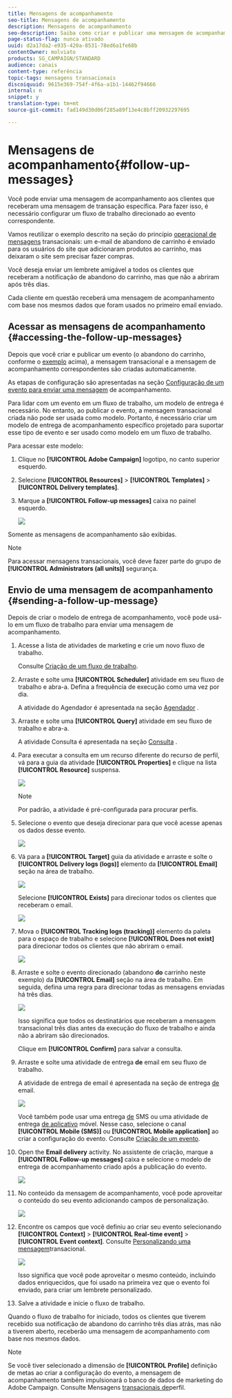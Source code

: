 ```yaml
---
title: Mensagens de acompanhamento
seo-title: Mensagens de acompanhamento
description: Mensagens de acompanhamento
seo-description: Saiba como criar e publicar uma mensagem de acompanhamento.
page-status-flag: nunca ativado
uuid: d2a17da2-e935-420a-8531-78ed6a1fe68b
contentOwner: molviato
products: SG_CAMPAIGN/STANDARD
audience: canais
content-type: referência
topic-tags: mensagens transacionais
discoiquuid: 9615e369-754f-4f6a-a1b1-14462f94666
internal: n
snippet: y
translation-type: tm+mt
source-git-commit: fad149d30d06f285a89f13e4c8bff20932297695

---
```



# Mensagens de acompanhamento{#follow-up-messages}

Você pode enviar uma mensagem de acompanhamento aos clientes que receberam uma mensagem de transação específica. Para fazer isso, é necessário configurar um fluxo de trabalho direcionado ao evento correspondente.

Vamos reutilizar o exemplo descrito na seção do princípio [operacional de mensagens](../../channels/using/about-transactional-messaging.md#transactional-messaging-operating-principle) transacionais: um e-mail de abandono de carrinho é enviado para os usuários do site que adicionaram produtos ao carrinho, mas deixaram o site sem precisar fazer compras.

Você deseja enviar um lembrete amigável a todos os clientes que receberam a notificação de abandono do carrinho, mas que não a abriram após três dias.

Cada cliente em questão receberá uma mensagem de acompanhamento com base nos mesmos dados que foram usados no primeiro email enviado.

## Acessar as mensagens de acompanhamento {#accessing-the-follow-up-messages}

Depois que você criar e publicar um evento (o abandono do carrinho, conforme o [exemplo](../../channels/using/about-transactional-messaging.md#transactional-messaging-operating-principle) acima), a mensagem transacional e a mensagem de acompanhamento correspondentes são criadas automaticamente.

As etapas de configuração são apresentadas na seção [Configuração de um evento para enviar uma mensagem](../../administration/using/configuring-transactional-messaging.md#use-case--configuring-an-event-to-send-a-transactional-message) de acompanhamento.

Para lidar com um evento em um fluxo de trabalho, um modelo de entrega é necessário. No entanto, ao publicar o evento, a mensagem [](../../channels/using/event-transactional-messages.md) transacional criada não pode ser usada como modelo. Portanto, é necessário criar um modelo de entrega de acompanhamento específico projetado para suportar esse tipo de evento e ser usado como modelo em um fluxo de trabalho.

Para acessar este modelo:

1. Clique no **[!UICONTROL Adobe Campaign]** logotipo, no canto superior esquerdo.
1. Selecione **[!UICONTROL Resources]** &gt; **[!UICONTROL Templates]** &gt; **[!UICONTROL Delivery templates]**.
1. Marque a **[!UICONTROL Follow-up messages]** caixa no painel esquerdo.

   ![](assets/message-center_follow-up-search.png)

Somente as mensagens de acompanhamento são exibidas.

>[!NOTE]
>
>Para acessar mensagens transacionais, você deve fazer parte do grupo de **[!UICONTROL Administrators (all units)]** segurança.

## Envio de uma mensagem de acompanhamento {#sending-a-follow-up-message}

Depois de criar o modelo de entrega de acompanhamento, você pode usá-lo em um fluxo de trabalho para enviar uma mensagem de acompanhamento.

1. Acesse a lista de atividades de marketing e crie um novo fluxo de trabalho.

   Consulte [Criação de um fluxo de trabalho](../../automating/using/building-a-workflow.md#creating-a-workflow).

1. Arraste e solte uma **[!UICONTROL Scheduler]** atividade em seu fluxo de trabalho e abra-a. Defina a frequência de execução como uma vez por dia.

   A atividade do Agendador é apresentada na seção [Agendador](../../automating/using/scheduler.md) .

1. Arraste e solte uma **[!UICONTROL Query]** atividade em seu fluxo de trabalho e abra-a.

   A atividade Consulta é apresentada na seção [Consulta](../../automating/using/query.md) .

1. Para executar a consulta em um recurso diferente do recurso de perfil, vá para a guia da atividade **[!UICONTROL Properties]** e clique na lista **[!UICONTROL Resource]** suspensa.

   ![](assets/message-center_follow-up-query-properties.png)

   >[!NOTE]
   >
   >Por padrão, a atividade é pré-configurada para procurar perfis.

1. Selecione o evento que deseja direcionar para que você acesse apenas os dados desse evento.

   ![](assets/message-center_follow-up-query-resource.png)

1. Vá para a **[!UICONTROL Target]** guia da atividade e arraste e solte o **[!UICONTROL Delivery logs (logs)]** elemento da **[!UICONTROL Email]** seção na área de trabalho.

   ![](assets/message-center_follow-up-delivery-logs.png)

   Selecione **[!UICONTROL Exists]** para direcionar todos os clientes que receberam o email.

   ![](assets/message-center_follow-up-delivery-logs-exists.png)

1. Mova o **[!UICONTROL Tracking logs (tracking)]** elemento da paleta para o espaço de trabalho e selecione **[!UICONTROL Does not exist]** para direcionar todos os clientes que não abriram o email.

   ![](assets/message-center_follow-up-delivery-and-tracking-logs.png)

1. Arraste e solte o evento direcionado (abandono **do** carrinho neste exemplo) da **[!UICONTROL Email]** seção na área de trabalho. Em seguida, defina uma regra para direcionar todas as mensagens enviadas há três dias.

   ![](assets/message-center_follow-up-created.png)

   Isso significa que todos os destinatários que receberam a mensagem transacional três dias antes da execução do fluxo de trabalho e ainda não a abriram são direcionados.

   Clique em **[!UICONTROL Confirm]** para salvar a consulta.

1. Arraste e solte uma atividade de entrega **de** email em seu fluxo de trabalho.

   A atividade de entrega de email é apresentada na seção de entrega [de](../../automating/using/email-delivery.md) email.

   ![](assets/message-center_follow-up-workflow.png)

   Você também pode usar uma entrega [de](../../automating/using/sms-delivery.md) SMS ou uma atividade de entrega [de aplicativo](../../automating/using/push-notification-delivery.md) móvel. Nesse caso, selecione o canal **[!UICONTROL Mobile (SMS)]** ou **[!UICONTROL Mobile application]** ao criar a configuração do evento. Consulte [Criação de um evento](../../administration/using/configuring-transactional-messaging.md#creating-an-event).

1. Open the **Email delivery** activity. No assistente de criação, marque a **[!UICONTROL Follow-up messages]** caixa e selecione o modelo de entrega de acompanhamento criado após a publicação do evento.

   ![](assets/message-center_follow-up-template.png)

1. No conteúdo da mensagem de acompanhamento, você pode aproveitar o conteúdo do seu evento adicionando campos de personalização.

   ![](assets/message-center_follow-up-content.png)

1. Encontre os campos que você definiu ao criar seu evento selecionando **[!UICONTROL Context]** &gt; **[!UICONTROL Real-time event]** &gt; **[!UICONTROL Event context]**. Consulte [Personalizando uma mensagem](../../channels/using/event-transactional-messages.md#personalizing-a-transactional-message)transacional.

   ![](assets/message-center_follow-up-personalization.png)

   Isso significa que você pode aproveitar o mesmo conteúdo, incluindo dados enriquecidos, que foi usado na primeira vez que o evento foi enviado, para criar um lembrete personalizado.

1. Salve a atividade e inicie o fluxo de trabalho.

Quando o fluxo de trabalho for iniciado, todos os clientes que tiverem recebido sua notificação de abandono do carrinho três dias atrás, mas não a tiverem aberto, receberão uma mensagem de acompanhamento com base nos mesmos dados.

>[!NOTE]
>
>Se você tiver selecionado a dimensão de **[!UICONTROL Profile]** definição de metas ao criar a configuração do evento, a mensagem de acompanhamento também impulsionará o banco de dados de marketing do Adobe Campaign. Consulte Mensagens [transacionais de](../../channels/using/profile-transactional-messages.md)perfil.

